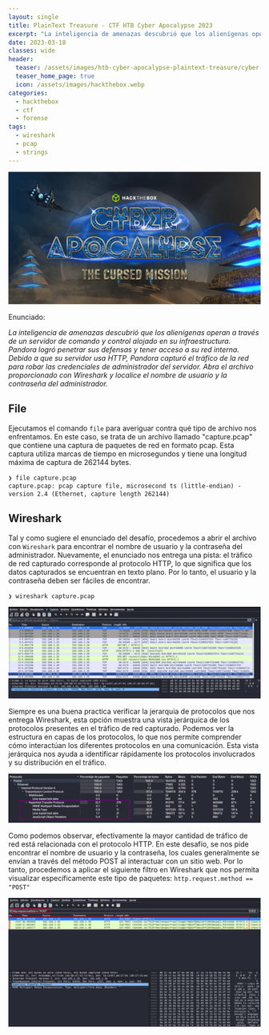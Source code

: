 ```yaml
---
layout: single
title: PlainText Treasure - CTF HTB Cyber Apocalypse 2023
excerpt: "La inteligencia de amenazas descubrió que los alienígenas operan a través de un servidor de comando y control alojado en su infraestructura. Pandora logró penetrar sus defensas y tener acceso a su red interna. Debido a que su servidor usa HTTP, Pandora capturó el tráfico de la red para robar las credenciales de administrador del servidor. Abra el archivo proporcionado con Wireshark y localice el nombre de usuario y la contraseña del administrador."
date: 2023-03-18
classes: wide
header:
  teaser: /assets/images/htb-cyber-apocalypse-plaintext-treasure/cyber-apocalypse-ctf-2023.jpg
  teaser_home_page: true
  icon: /assets/images/hackthebox.webp
categories:
  - hackthebox
  - ctf
  - forense
tags:  
  - wireshark
  - pcap
  - strings
---
```


![](/assets/images/htb-cyber-apocalypse-plaintext-treasure/cyber-apocalypse-ctf-2023.jpg)

Enunciado:

_La inteligencia de amenazas descubrió que los alienígenas operan a través de un servidor de comando y control alojado en su infraestructura. Pandora logró penetrar sus defensas y tener acceso a su red interna. Debido a que su servidor usa HTTP, Pandora capturó el tráfico de la red para robar las credenciales de administrador del servidor. Abra el archivo proporcionado con Wireshark y localice el nombre de usuario y la contraseña del administrador._

## File

Ejecutamos el comando `file` para averiguar contra qué tipo de archivo nos enfrentamos. En este caso, se trata de un archivo llamado "capture.pcap" que contiene una captura de paquetes de red en formato pcap. Esta captura utiliza marcas de tiempo en microsegundos y tiene una longitud máxima de captura de 262144 bytes.

```
❯ file capture.pcap
capture.pcap: pcap capture file, microsecond ts (little-endian) - version 2.4 (Ethernet, capture length 262144)
```

## Wireshark

Tal y como sugiere el enunciado del desafío, procedemos a abrir el archivo con `Wireshark` para encontrar el nombre de usuario y la contraseña del administrador. Nuevamente, el enunciado nos entrega una pista: el tráfico de red capturado corresponde al protocolo HTTP, lo que significa que los datos capturados se encuentran en texto plano. Por lo tanto, el usuario y la contraseña deben ser fáciles de encontrar.
```
❯ wireshark capture.pcap
```
![](/assets/images/htb-cyber-apocalypse-plaintext-treasure/wireshark1.png)

Siempre es una buena practica verificar la jerarquia de protocolos que nos entrega Wireshark, esta opción muestra una vista jerárquica de los protocolos presentes en el tráfico de red capturado. Podemos ver la estructura en capas de los protocolos, lo que nos permite comprender cómo interactúan los diferentes protocolos en una comunicación. Esta vista jerárquica nos ayuda a identificar rápidamente los protocolos involucrados y su distribución en el tráfico.

![](/assets/images/htb-cyber-apocalypse-plaintext-treasure/wireshark2.png)

Como podemos observar, efectivamente la mayor cantidad de tráfico de red está relacionada con el protocolo HTTP. En este desafío, se nos pide encontrar el nombre de usuario y la contraseña, los cuales generalmente se envían a través del método POST al interactuar con un sitio web. Por lo tanto, procedemos a aplicar el siguiente filtro en Wireshark que nos permita visualizar específicamente este tipo de paquetes: `http.request.method == "POST"`

![](/assets/images/htb-cyber-apocalypse-plaintext-treasure/wireshark3.png)
